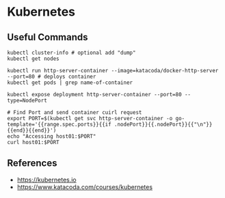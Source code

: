 # Kubernetes

## Useful Commands
```
kubectl cluster-info # optional add "dump"
kubectl get nodes

kubectl run http-server-container --image=katacoda/docker-http-server --port=80 # deploys container
kubectl get pods | grep name-of-container

kubectl expose deployment http-server-container --port=80 --type=NodePort

# Find Port and send container cuirl request
export PORT=$(kubectl get svc http-server-container -o go-template='{{range.spec.ports}}{{if .nodePort}}{{.nodePort}}{{"\n"}}{{end}}{{end}}')
echo "Accessing host01:$PORT"
curl host01:$PORT
```

## References
* https://kubernetes.io
* https://www.katacoda.com/courses/kubernetes
